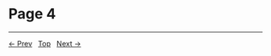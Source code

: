# Page 4


---
[← Prev](/pages/page-003.md) &nbsp; [Top](/index.md) &nbsp; [Next →](/pages/page-005.md)
